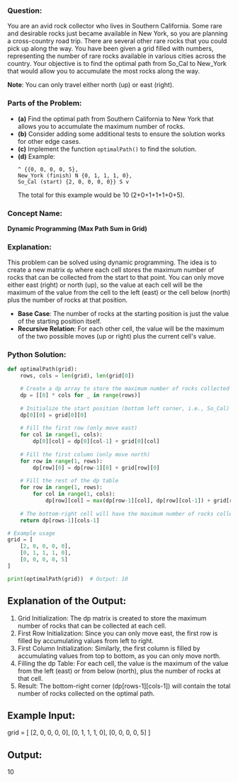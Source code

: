 ### Question:
You are an avid rock collector who lives in Southern California. Some rare and desirable rocks just became available in New York, so you are planning a cross-country road trip. There are several other rare rocks that you could pick up along the way. You have been given a grid filled with numbers, representing the number of rare rocks available in various cities across the country. Your objective is to find the optimal path from So_Cal to New_York that would allow you to accumulate the most rocks along the way.

**Note**: You can only travel either north (up) or east (right).

### Parts of the Problem:
- **(a)** Find the optimal path from Southern California to New York that allows you to accumulate the maximum number of rocks.
- **(b)** Consider adding some additional tests to ensure the solution works for other edge cases.
- **(c)** Implement the function `optimalPath()` to find the solution.
- **(d)** Example:
    ```plaintext
    ^ {{0, 0, 0, 0, 5}, 
    New_York (finish) N {0, 1, 1, 1, 0}, 
    So_Cal (start) {2, 0, 0, 0, 0}} S v
    ```
    The total for this example would be 10 (2+0+1+1+1+0+5).

### Concept Name:
**Dynamic Programming (Max Path Sum in Grid)**

### Explanation:
This problem can be solved using dynamic programming. The idea is to create a new matrix `dp` where each cell stores the maximum number of rocks that can be collected from the start to that point. You can only move either east (right) or north (up), so the value at each cell will be the maximum of the value from the cell to the left (east) or the cell below (north) plus the number of rocks at that position.

- **Base Case**: The number of rocks at the starting position is just the value of the starting position itself.
- **Recursive Relation**: For each other cell, the value will be the maximum of the two possible moves (up or right) plus the current cell's value.

### Python Solution:

```python
def optimalPath(grid):
    rows, cols = len(grid), len(grid[0])

    # Create a dp array to store the maximum number of rocks collected to each cell
    dp = [[0] * cols for _ in range(rows)]
    
    # Initialize the start position (bottom left corner, i.e., So_Cal)
    dp[0][0] = grid[0][0]
    
    # Fill the first row (only move east)
    for col in range(1, cols):
        dp[0][col] = dp[0][col-1] + grid[0][col]
    
    # Fill the first column (only move north)
    for row in range(1, rows):
        dp[row][0] = dp[row-1][0] + grid[row][0]
    
    # Fill the rest of the dp table
    for row in range(1, rows):
        for col in range(1, cols):
            dp[row][col] = max(dp[row-1][col], dp[row][col-1]) + grid[row][col]
    
    # The bottom-right cell will have the maximum number of rocks collected
    return dp[rows-1][cols-1]

# Example usage
grid = [
    [2, 0, 0, 0, 0],
    [0, 1, 1, 1, 0],
    [0, 0, 0, 0, 5]
]

print(optimalPath(grid))  # Output: 10

```
## **Explanation of the Output:**
1. Grid Initialization: The dp matrix is created to store the maximum number of rocks that can be collected at each cell.
2. First Row Initialization: Since you can only move east, the first row is filled by accumulating values from left to right.
3. First Column Initialization: Similarly, the first column is filled by accumulating values from top to bottom, as you can only move north.
4. Filling the dp Table: For each cell, the value is the maximum of the value from the left (east) or from below (north), plus the number of rocks at that cell.
5. Result: The bottom-right corner (dp[rows-1][cols-1]) will contain the total number of rocks collected on the optimal path.

## **Example Input:**
grid = [
    [2, 0, 0, 0, 0],
    [0, 1, 1, 1, 0],
    [0, 0, 0, 0, 5]
]



## **Output:**
10



